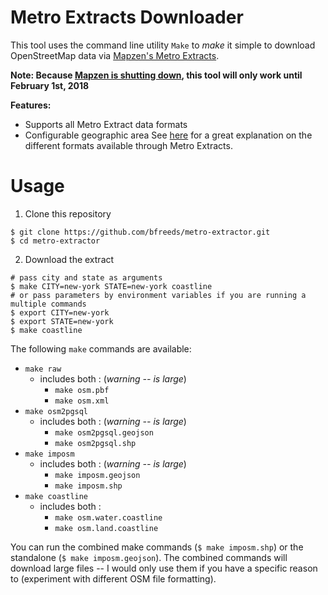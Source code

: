 # Metro Extracts Downloader  

This tool uses the command line utility `Make` to *make* it simple to download OpenStreetMap data via [Mapzen's Metro Extracts](https://mapzen.com/data/metro-extracts/).

**Note:  Because [Mapzen is shutting down](https://mapzen.com/blog/shutdown/), this tool will only work until February 1st, 2018**

**Features:**
- Supports all Metro Extract data formats
- Configurable geographic area
See [here](https://mapzen.com/documentation/metro-extracts/file-format/) for a great explanation on the different formats available through Metro Extracts.  


# Usage  
1.  Clone this repository  
```shell
$ git clone https://github.com/bfreeds/metro-extractor.git  
$ cd metro-extractor
```
2.  Download the extract  
```shell
# pass city and state as arguments
$ make CITY=new-york STATE=new-york coastline
# or pass parameters by environment variables if you are running a multiple commands
$ export CITY=new-york
$ export STATE=new-york
$ make coastline
```

The following `make` commands are available:
- `make raw`
  - includes both : (*warning -- is large*)
    - `make osm.pbf`
    - `make osm.xml`
- `make osm2pgsql`
  - includes both : (*warning -- is large*)
    - `make osm2pgsql.geojson`
    - `make osm2pgsql.shp`
- `make imposm`
  - includes both : (*warning -- is large*)
    - `make imposm.geojson`
    - `make imposm.shp`
- `make coastline`
  - includes both :
    - `make osm.water.coastline`
    - `make osm.land.coastline`

You can run the combined make commands (`$ make imposm.shp`) or the standalone (`$ make imposm.geojson`).  The combined commands will download large files -- I would only use them if you have a specific reason to (experiment with different OSM file formatting).
